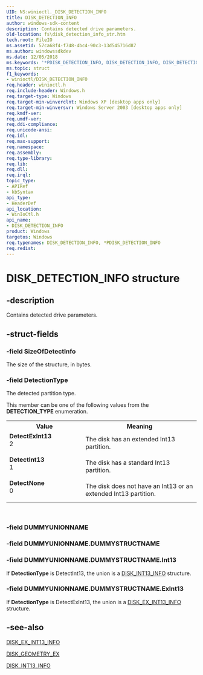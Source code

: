 ```yaml
---
UID: NS:winioctl._DISK_DETECTION_INFO
title: DISK_DETECTION_INFO
author: windows-sdk-content
description: Contains detected drive parameters.
old-location: fs\disk_detection_info_str.htm
tech.root: FileIO
ms.assetid: 57ca68f4-f748-4bc4-90c3-13d545716d87
ms.author: windowssdkdev
ms.date: 12/05/2018
ms.keywords: '*PDISK_DETECTION_INFO, DISK_DETECTION_INFO, DISK_DETECTION_INFO structure [Files], DetectExInt13, DetectInt13, DetectNone, PDISK_DETECTION_INFO, PDISK_DETECTION_INFO structure pointer [Files], _win32_disk_detection_info_str, base.disk_detection_info_str, fs.disk_detection_info_str, winioctl/DISK_DETECTION_INFO, winioctl/PDISK_DETECTION_INFO'
ms.topic: struct
f1_keywords:
- winioctl/DISK_DETECTION_INFO
req.header: winioctl.h
req.include-header: Windows.h
req.target-type: Windows
req.target-min-winverclnt: Windows XP [desktop apps only]
req.target-min-winversvr: Windows Server 2003 [desktop apps only]
req.kmdf-ver: 
req.umdf-ver: 
req.ddi-compliance: 
req.unicode-ansi: 
req.idl: 
req.max-support: 
req.namespace: 
req.assembly: 
req.type-library: 
req.lib: 
req.dll: 
req.irql: 
topic_type:
- APIRef
- kbSyntax
api_type:
- HeaderDef
api_location:
- WinIoCtl.h
api_name:
- DISK_DETECTION_INFO
product: Windows
targetos: Windows
req.typenames: DISK_DETECTION_INFO, *PDISK_DETECTION_INFO
req.redist: 
---
```


# DISK_DETECTION_INFO structure


## -description


Contains detected drive parameters.


## -struct-fields




### -field SizeOfDetectInfo

The size of the structure, in bytes.


### -field DetectionType

The detected partition type. 

This member can be one of the following values from the <b>DETECTION_TYPE</b> enumeration.

<table>
<tr>
<th>Value</th>
<th>Meaning</th>
</tr>
<tr>
<td width="40%"><a id="DetectExInt13"></a><a id="detectexint13"></a><a id="DETECTEXINT13"></a><dl>
<dt><b>DetectExInt13</b></dt>
<dt>2</dt>
</dl>
</td>
<td width="60%">
The disk has an extended Int13 partition.

</td>
</tr>
<tr>
<td width="40%"><a id="DetectInt13"></a><a id="detectint13"></a><a id="DETECTINT13"></a><dl>
<dt><b>DetectInt13</b></dt>
<dt>1</dt>
</dl>
</td>
<td width="60%">
The disk has a standard Int13 partition.

</td>
</tr>
<tr>
<td width="40%"><a id="DetectNone"></a><a id="detectnone"></a><a id="DETECTNONE"></a><dl>
<dt><b>DetectNone</b></dt>
<dt>0</dt>
</dl>
</td>
<td width="60%">
The disk does not have an Int13 or an extended Int13 partition.

</td>
</tr>
</table>
 


### -field DUMMYUNIONNAME

 


### -field DUMMYUNIONNAME.DUMMYSTRUCTNAME

 


### -field DUMMYUNIONNAME.DUMMYSTRUCTNAME.Int13

If <b>DetectionType</b> is DetectInt13, the union is a 
<a href="https://docs.microsoft.com/windows/desktop/api/winioctl/ns-winioctl-disk_int13_info">DISK_INT13_INFO</a> structure.


### -field DUMMYUNIONNAME.DUMMYSTRUCTNAME.ExInt13

If <b>DetectionType</b> is DetectExInt13, the union is a 
<a href="https://docs.microsoft.com/windows/desktop/api/winioctl/ns-winioctl-disk_ex_int13_info">DISK_EX_INT13_INFO</a> structure.


## -see-also




<a href="https://docs.microsoft.com/windows/desktop/api/winioctl/ns-winioctl-disk_ex_int13_info">DISK_EX_INT13_INFO</a>



<a href="https://docs.microsoft.com/windows/desktop/api/winioctl/ns-winioctl-disk_geometry_ex">DISK_GEOMETRY_EX</a>



<a href="https://docs.microsoft.com/windows/desktop/api/winioctl/ns-winioctl-disk_int13_info">DISK_INT13_INFO</a>
 

 

